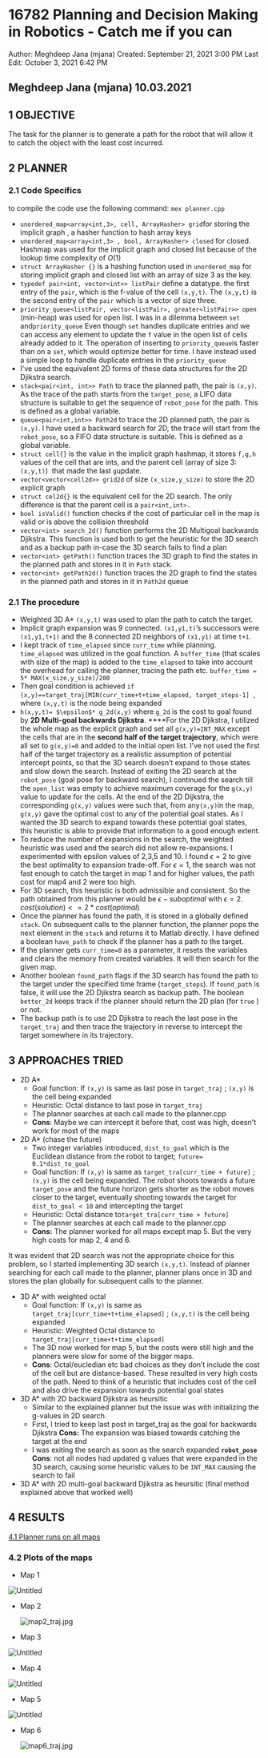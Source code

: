 # 16782 Planning and Decision Making in Robotics - Catch me if you can

Author: Meghdeep Jana (mjana)
Created: September 21, 2021 3:00 PM
Last Edit: October 3, 2021 6:42 PM

## **Meghdeep Jana (mjana)**                                                10.03.2021

## 1 OBJECTIVE

The task for the planner is to generate a path for the robot that will allow it to catch the object with the least cost incurred.

## 2 PLANNER

### 2.1 Code Specifics

to compile the code use the following command: `mex planner.cpp`

- `unordered_map<array<int,3>, cell, ArrayHasher> grid`for storing the implicit graph , a hasher function to hash array keys
- `unordered_map<array<int,3> , bool, ArrayHasher> closed` for closed.  Hashmap was used for the implicit graph and closed list because of the lookup time complexity of $O(1)$
- `struct ArrayHasher {}` is a hashing function used in `unordered_map` for storing implicit graph and closed list with an array of size 3 as the key.
- `typedef pair<int, vector<int>> listPair` define a datatype. the first entry of the `pair`, which is the f-value of the cell `(x,y,t)`. The `(x,y,t)` is the second entry of the `pair` which is a vector of size three.
- `priority_queue<listPair, vector<listPair>, greater<listPair>> open` (min-heap) was used for open list.  I was in a dilemma between `set` and`priority_queue` Even though `set` handles duplicate entries and we can access any element to update the `f` value in the open list of cells already added to it. The operation of inserting to `priority_queue`is faster than on a `set`, which would optimize better for time. I have instead used a simple loop to handle duplicate entries in the `priority_queue`
- I've used the equivalent 2D forms of these data structures for the 2D Djikstra search.
- `stack<pair<int, int>> Path` to trace the planned path, the pair is `(x,y)`. As the trace of the path starts from the `target_pose`, a LIFO data structure is suitable to get the sequence of `robot_pose` for the path. This is defined as a global variable.
- `queue<pair<int,int>> Path2d` to trace the 2D planned path, the pair is `(x,y)`. I have used a backward search for 2D, the trace will start from the `robot_pose`, so a FIFO data structure is suitable. This is defined as a global variable.
- `struct cell{}` is the value in the implicit graph hashmap, it stores `f,g,h` values of the cell that are ints, and the parent cell (array of size 3: `(x,y,t)`)  that made the last `g`update.
- `vector<vector<cell2d>> grid2d` of size `(x_size,y_size)` to store the 2D explicit graph
- `struct cel2d{}` is the equivalent cell for the 2D search. The only difference is that the parent cell is a `pair<int,int>.`
- `bool isValid()` function checks if the cost of particular cell in the map is valid or is above the collision threshold
- `vector<int> search_2d()` function performs the 2D Multigoal backwards Djikstra. This function is used both to get the heuristic for the 3D search and as a backup path in-case the 3D search fails to find a plan
- `vector<int> getPath()` function traces the 3D graph to find the states in the planned path and stores in it in `Path` stack.
- `vector<int> getPath2d()` function traces the 2D graph to find the states in the planned path and stores in it in `Path2d` queue

### 2.1 The procedure

- Weighted 3D A* `(x,y,t)` was used to plan the path to catch the target.
- Implicit graph expansion was 9 connected. `(x1,y1,t)`’s successors were `(x1,y1,t+1)` and the 8 connected 2D neighbors of `(x1,y1)` at time `t+1`.
- I kept track of `time_elapsed` since `curr_time` while planning. `time_elapsed` was utilized in the goal function. A `buffer_time` (that scales with size of the map) is added to the `time_elapsed` to take into account the overhead for calling the planner, tracing the path etc. 
`buffer_time = 5* MAX(x_size,y_size)/200`
- Then goal condition is achieved 
`if (x,y)==target_traj[MIN(curr_time+t+time_elapsed, target_steps-1]`  ,
where `(x,y,t)` is the node being expanded
- `h(x,y,t)= $\epsilon$* g_2d(x,y)` where `g_2d` is the cost to goal found by **2D Multi-goal backwards Djikstra**. ****For the 2D Djikstra, I utilized the whole map as the explicit graph and set all `g(x,y)=INT_MAX` except the cells that are in the **second half of the target trajectory**, which were all set to `g(x,y)=0` and added to the initial open list. I’ve not used the first half of the target trajectory as a realistic assumption of potential intercept points, so that the 3D search doesn’t expand to those states and slow down the search. Instead of exiting the 2D search at the `robot_pose` (goal pose for backward search), I continued the search till the `open_list` was empty to achieve maximum coverage for the `g(x,y)` value to update for the cells. At the end of the 2D Dijkstra, the corresponding `g(x,y)` values were such that, from any`(x,y)`in the map, `g(x,y)` gave the optimal cost to any of the potential goal states. As I wanted the 3D search to expand towards these potential goal states, this heuristic is able to provide that information to a good enough extent.
- To reduce the number of expansions in the search, the weighted heuristic was used and the search did not allow re-expansions. I experimented with epsilon values of 2,3,5 and 10. I found $`\epsilon = 2`$ to give the best optimality to expansion trade-off. For $`\epsilon=1`$, the search was not fast enough to catch the target in map 1 and for higher values, the path cost for map4 and 2 were too high.
- For 3D search, this heuristic is both admissible and consistent. So the path obtained from this planner would be $\epsilon-suboptimal$ with  $\epsilon=2$. 
$cost(solution)<= 2*cost(optimal)$
- Once the planner has found the path, it is stored in a globally defined `stack`. On subsequent calls to the planner function, the planner pops the next element in the `stack` and returns it to Matlab directly. I have defined a boolean `have_path` to check if the planner has a path to the target.
- If the planner gets `curr_time=0` as a parameter, it resets the variables and clears the memory from created variables. It will then search for the given map.
- Another boolean `found_path` flags if the 3D search has found the path to the target under the specified time frame (`target_steps`). If `found_path` is false, it will use the 2D Djikstra search as backup path. The boolean `better_2d` keeps track if the planner should return the 2D plan (for `true` ) or not.
- The backup path is to use 2D Djikstra to reach the last pose in the `target_traj` and then trace the trajectory in reverse to intercept the target somewhere in its trajectory.

## 3 APPROACHES TRIED

- 2D A*
    - Goal function: If `(x,y)` is same as last pose in `target_traj` ; `(x,y)` is the cell being expanded
    - Heuristic: Octal distance to last pose in `target_traj`
    - The planner searches at each call made to the planner.cpp
    - **Cons**: Maybe we can intercept it before that, cost was high, doesn't work for most of the maps
- 2D A* (chase the future)
    - Two integer variables introduced, `dist_to_goal` which is the Euclidean distance from the robot to target; `future= 0.1*dist_to_goal`
    - Goal function: If `(x,y)` is same as `target_tra[curr_time + future]` ; `(x,y)` is the cell being expanded. The robot shoots towards a future `target_pose` and the future horizon gets shorter as the robot moves closer to the target, eventually shooting towards the target for `dist_to_goal < 10` and intercepting the target
    - Heuristic: Octal distance to`target_tra[curr_time + future]`
    - The planner searches at each call made to the planner.cpp
    - **Cons:** The planner worked for all maps except map 5. But the very high costs for map 2, 4 and 6.

It was evident that 2D search was not the appropriate choice for this problem, so I started implementing 3D search `(x,y,t)`. Instead of planner searching for each call made to the planner, planner plans once in 3D and stores the plan globally for subsequent calls to the planner.

- 3D A* with weighted octal
    - Goal function: If `(x,y)` is same as  `target_traj[curr_time+t+time_elapsed]` ; `(x,y,t)` is the cell being expanded
    - Heuristic: Weighted Octal distance to `target_traj[curr_time+t+time_elapsed]`
    - The 3D now worked for map 5, but the costs were still high and the planners were slow for some of the bigger maps.
    - **Cons**: Octal/eucledian etc bad choices as they don’t include the cost of the cell but are distance-based. These resulted in very high costs of the path. Need to think of a heuristic that includes cost of the cell and also drive the expansion towards potential goal states
- 3D A* with 2D backward Djikstra as heursitic
    - Similar to the explained planner but the issue was with initializing the g-values in 2D search.
    - First, I tried to keep last post in target_traj as the goal for backwards Djikstra
    **Cons:** The expansion was biased towards catching the target at the end
    - I was exiting the search as soon as the search expanded **`robot_pose`**
    **Cons**: not all nodes had updated g values that were expanded in the 3D search, causing some heuristic values to be `INT_MAX` causing the search to fail
- 3D A* with 2D multi-goal backward Djikstra as heursitic (final method explained above that worked well)

## 4 RESULTS

[4.1 Planner runs on all maps](https://www.notion.so/0b42c129334946de8087bde6bf53b992)

### 4.2 Plots of the maps

- Map 1

![Untitled](16782%20Homework%201%20-%20Catch%20me%20if%20you%20can%20c0059da80f7b496f9c99ff886e4dee4f/Untitled.png)

- Map 2
    
    ![map2_traj.jpg](16782%20Homework%201%20-%20Catch%20me%20if%20you%20can%20c0059da80f7b496f9c99ff886e4dee4f/map2_traj.jpg)
    
- Map 3

![Untitled](16782%20Homework%201%20-%20Catch%20me%20if%20you%20can%20c0059da80f7b496f9c99ff886e4dee4f/Untitled%201.png)

- Map 4

![Untitled](16782%20Homework%201%20-%20Catch%20me%20if%20you%20can%20c0059da80f7b496f9c99ff886e4dee4f/Untitled%202.png)

- Map 5

![Untitled](16782%20Homework%201%20-%20Catch%20me%20if%20you%20can%20c0059da80f7b496f9c99ff886e4dee4f/Untitled%203.png)

- Map 6
    
    ![map6_traj.jpg](16782%20Homework%201%20-%20Catch%20me%20if%20you%20can%20c0059da80f7b496f9c99ff886e4dee4f/map6_traj.jpg)
